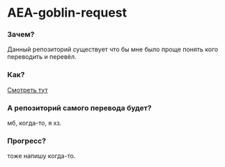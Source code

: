 # AEA-goblin-request

### Зачем?
Данный репозиторий существует что бы мне было проще понять кого переводить и перевёл.

### Как?

[Смотреть тут]([guide.me)

### А репозиторий самого перевода будет?

мб, когда-то, я хз.

### Прогресс?

тоже напишу когда-то.
